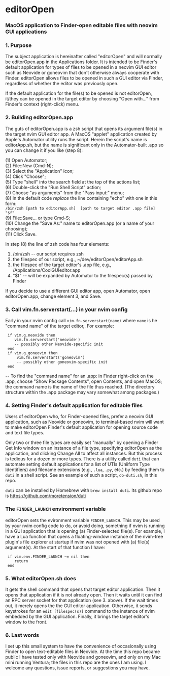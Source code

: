 # editorOpen
### MacOS application to Finder-open editable files with neovim GUI applications

### 1. Purpose
The subject application is hereinafter called "editorOpen" and will normally be editorOpen.app in the Applications folder. It is intended to be Finder's default application for types of files to be opened in a neovim GUI editor such as Neovide or goneovim that don't otherwise always cooperate with Finder. editorOpen allows files to be opened in such  a GUI editor via Finder, regardless of whether the editor was previously open.

If the default application for the file(s) to be opened is not editorOpen,  it/they can be opened in the target editor by choosing "Open with..." from Finder's context (right-click) menu.

### 2. Building editorOpen.app

The guts of editorOpen.app is a zsh script that opens its argument file(s) in the target nvim GUI editor app. A MacOS "applet" application created by Apple's Automator utility runs the script. Herein the script's name is editorApp.sh, but the name is significant only in the Automator-built .app so you can change it if you like (step 8):
 
(1) Open Automator;  
(2) File::New (Cmd-N);  
(3) Select the "Application" icon;  
(4) Click "Choose";  
(5) Type "shell" into the search field at the top of the actions list;  
(6) Double-click the "Run Shell Script" action;  
(7) Choose "as arguments" from the "Pass input:" menu;  
(8) In the default code *replace* the line containing "echo" with one in this form:    
`/bin/zsh [path to editorApp.sh]  [path to target editor .app file] "$f"`  
(9) File::Save... or type Cmd-S;  
(10) Change the "Save As:" name to editorOpen.app (or a name of your choosing);  
(11) Click Save.

In step (8) the line of zsh code has four elements:

1. /bin/zsh -- our script requires zsh
2. the filespec of our script, e.g., ~/dev/editorOpen/editorApp.sh
3. the filespec of the target editor's .app file, e.g., /Applications/CoolGUIeditor.app
4. "$f" -- will be expanded by Automator to the filespec(s) passed by Finder

If you decide to use a different GUI editor app, open Automator, open editorOpen.app, change element 3, and Save.

### 3. Call vim.fn.serverstart(...) in your nvim config

Early in your nvim config call `vim.fn.serverstart(name)` where `name` is he "command name" of the target editor,. For example: 

     if vim.g.neovide then
        vim.fn.serverstart('neovide')
        -- possibly other Neovide-specific init
     end
     if vim.g.goneovim then
         vim.fn.serverstart('goneovim')
         -- possibly other goneovim-specific init
     end
-- To find the "command name" for an .app: in Finder right-click on the .app, choose "Show Package Contents", open Contents, and open MacOS; the command name is the name of the file thus reached. (The directory structure within the .app package may vary somewhat among packages.)

### 4. Setting Finder's default application for editable files
Users of editorOpen who, for Finder-opened files, prefer a neovim GUI application, such as Neovide or goneovim, to terminal-based nvim will want to make editorOpen Finder's default application for opening source code and text file types.

Only  two or three  file types are easily set "manually" by opening a Finder Get Info window on an instance of a file type, specifying editorOpen as the application, and clicking Change All to affect all instances. But this process is tedious for a dozen or more types. There is a utility called `duti` that can automate setting default applications for a list of UTIs (Uniiform Type Identifiers) and filename extensions (e.g., `.lua`,  `.py`, etc.) by feeding them to `duti` in a shell script. See an example of such a script, `do-duti.sh`, in this repo.

`duti` can be installed by Homebrew with `brew install duti`. Its github repo is
https://github.com/moretension/duti


### The `FINDER_LAUNCH` environment variable

editorOpen sets the evironment variable `FINDER_LAUNCH`. This may be used by your nvim config code to do, or avoid doing, something if nvim is running in a GUI application that is opening (a) Finder-selected file(s). For example, I have a Lua function that opens a floating-window instance of the nvim-tree plugin's file explorer at startup if nvim was not opened with (a) file(s) argument(s). At the start of that function I have:

     if vim.env.FINDER_LAUNCH ~= nil then
        return
     end
   
### 5. What editorOpen.sh does

It  gets the shell command that opens that target editor application. Then it opens that application if it is not already open. Then it waits until it can find an RPC server socket for that application (see 3. above). If the wait times out, it merely opens the the GUI editor application. Otherwise, it sends keystrokes for an `edit [filespec(s)]` command to the instance of nvim embedded by the GUI application. Finally, it brings the target editor's window to the front.

### 6. Last words

I set up this small system to have the convenience of occasionally using Finder to open text-editable files in Neovide. At the time this repo became  public I have tested only with Neovide and goneovim, and only on my Mac mini running Ventura; the files in this repo are the ones I am using. I welcome any questions, issue reports, or suggestions you may have.